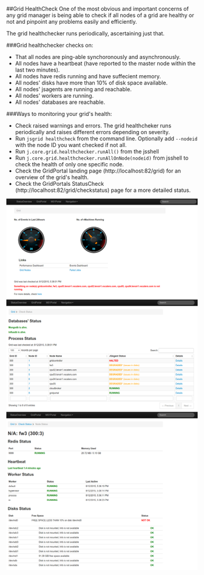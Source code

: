 ##Grid HealthCheck
One of the most obvious and important concerns of any grid manager is being able to check if all nodes of a grid are healthy or not and pinpoint any problems easily and efficiently.

The grid healthchecker runs periodically, ascertaining just that.

###Grid healthchecker checks on:
 * That all nodes are ping-able synchoronously and asynchronously.
 * All nodes have a heartbeat (have reported to the master node within the last two minutes).
 * All nodes have redis running and have suffecient memory.
 * All nodes' disks have more than 10% of disk space available.
 * All nodes' jsagents are running and reachable.
 * All nodes' workers are running.
 * All nodes' databases are reachable.


###Ways to monitoring your grid's health:
* Check raised warnings and errors. The grid healthcheker runs periodically and raises different errors depending on severity.
* Run `jsgrid healthcheck` from the command line. Optionally add `--nodeid ` with the node ID you want checked if not all.
* Run `j.core.grid.healthchecker.runAll()` from the jsshell
* Run `j.core.grid.healthchecker.runAllOnNode(nodeid)` from jsshell to check the health of only one specific node. 
* Check the GridPortal landing page (http://localhost:82/grid) for an overview of the grid's health.
* Check the GridPortals StatusCheck (http://localhost:82/grid/checkstatus) page for a more detailed status.
 

![](HealthCheck.png)
![](CheckStatus.png)
![](NodeStatus.png)